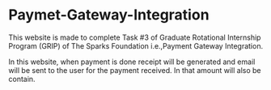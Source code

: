 # Paymet-Gateway-Integration
This website is made to complete Task #3 of Graduate Rotational Internship Program (GRIP) of The Sparks Foundation i.e.,Payment Gateway Integration.

In this website, when payment is done receipt will be generated and email will be sent to the user for the payment received. In that amount will also be contain.
